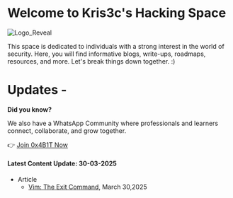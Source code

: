 # Welcome to Kris3c's Hacking Space 

![Logo_Reveal](https://github.com/kris3c/kris3c.github.io/assets/128035061/fa29d69d-5e46-4f48-9c08-679a3055df0a)

This space is dedicated to individuals with a strong interest in the world of security. Here, you will find informative blogs, write-ups, roadmaps, resources, and more. Let's break things down together. :)

# Updates - 

**Did you know?**  
  
We also have a WhatsApp Community where professionals and learners connect, collaborate, and grow together.  
  
👉 [Join 0x4B1T Now](https://chat.whatsapp.com/HOJpyncUr558i7hYtNZeer)

#### Latest Content Update: 30-03-2025

- Article
  - [Vim: The Exit Command]([https://kris3c.github.io/article/vim-the-exit-command](https://github.com/kris3c/0x4B1T/blob/main/article%20%20/vim-the-exit-command.md)), March 30,2025

